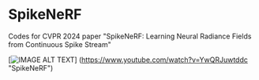 # SpikeNeRF
Codes for CVPR 2024 paper "SpikeNeRF: Learning Neural Radiance Fields from Continuous Spike Stream"

[![IMAGE ALT TEXT](http://img.youtube.com/vi/YwQRJuwtddc/0.jpg)]
(https://www.youtube.com/watch?v=YwQRJuwtddc "SpikeNeRF")
